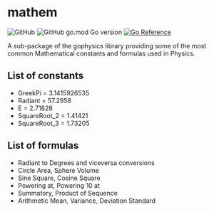 # mathem
![GitHub](https://img.shields.io/github/license/Gabri432/gophysics)
![GitHub go.mod Go version](https://img.shields.io/github/go-mod/go-version/Gabri432/gophysics)
[![Go Reference](https://pkg.go.dev/badge/github.com/Gabri432/gophysics.svg)](https://pkg.go.dev/github.com/Gabri432/gophysics/mathem)

A sub-package of the gophysics library providing some of the most common Mathematical constants and formulas used in Physics.

## List of constants
- GreekPi = 3.1415926535
- Radiant = 57.2958
- E = 2.71828
- SquareRoot_2 = 1.41421
- SquareRoot_3 = 1.73205

## List of formulas
- Radiant to Degrees and viceversa conversions
- Circle Area, Sphere Volume
- Sine Square, Cosine Square
- Powering at, Powering 10 at
- Summatory, Product of Sequence
- Arithmetic Mean, Variance, Deviation Standard